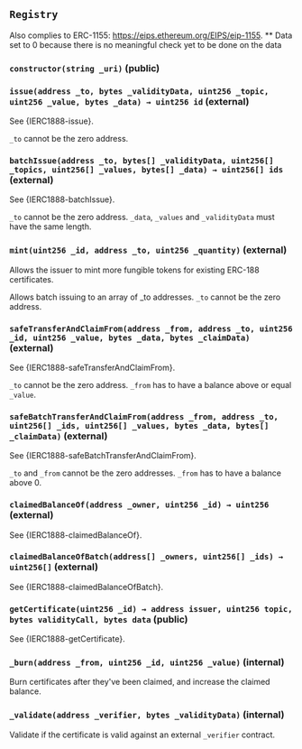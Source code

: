## `Registry`



Also complies to ERC-1155: https://eips.ethereum.org/EIPS/eip-1155.
** Data set to 0 because there is no meaningful check yet to be done on the data


### `constructor(string _uri)` (public)





### `issue(address _to, bytes _validityData, uint256 _topic, uint256 _value, bytes _data) → uint256 id` (external)

See {IERC1888-issue}.


`_to` cannot be the zero address.

### `batchIssue(address _to, bytes[] _validityData, uint256[] _topics, uint256[] _values, bytes[] _data) → uint256[] ids` (external)

See {IERC1888-batchIssue}.


`_to` cannot be the zero address.
`_data`, `_values` and `_validityData` must have the same length.

### `mint(uint256 _id, address _to, uint256 _quantity)` (external)

Allows the issuer to mint more fungible tokens for existing ERC-188 certificates.


Allows batch issuing to an array of _to addresses.
`_to` cannot be the zero address.

### `safeTransferAndClaimFrom(address _from, address _to, uint256 _id, uint256 _value, bytes _data, bytes _claimData)` (external)

See {IERC1888-safeTransferAndClaimFrom}.


`_to` cannot be the zero address.
`_from` has to have a balance above or equal `_value`.

### `safeBatchTransferAndClaimFrom(address _from, address _to, uint256[] _ids, uint256[] _values, bytes _data, bytes[] _claimData)` (external)

See {IERC1888-safeBatchTransferAndClaimFrom}.


`_to` and `_from` cannot be the zero addresses.
`_from` has to have a balance above 0.

### `claimedBalanceOf(address _owner, uint256 _id) → uint256` (external)

See {IERC1888-claimedBalanceOf}.



### `claimedBalanceOfBatch(address[] _owners, uint256[] _ids) → uint256[]` (external)

See {IERC1888-claimedBalanceOfBatch}.



### `getCertificate(uint256 _id) → address issuer, uint256 topic, bytes validityCall, bytes data` (public)

See {IERC1888-getCertificate}.



### `_burn(address _from, uint256 _id, uint256 _value)` (internal)

Burn certificates after they've been claimed, and increase the claimed balance.



### `_validate(address _verifier, bytes _validityData)` (internal)

Validate if the certificate is valid against an external `_verifier` contract.






